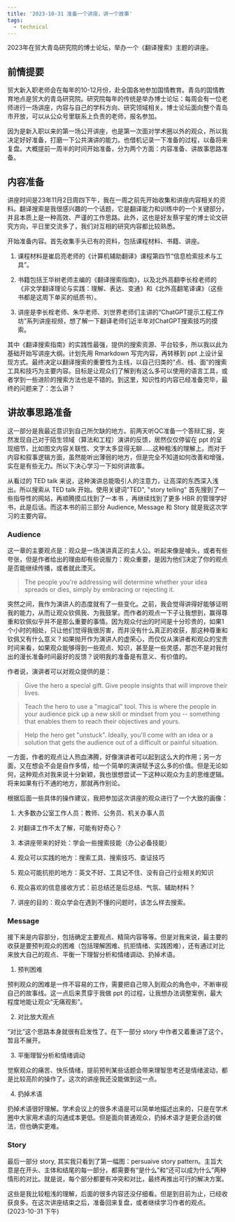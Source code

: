 ```yaml
---
title: '2023-10-31 准备一个讲座，讲一个故事'
tags:
  - technical
---
```


2023年在贸大青岛研究院的博士论坛，举办一个《翻译搜索》主题的讲座。

## 前情提要

贸大新入职老师会在每年的10-12月份，赴全国各地参加国情教育。青岛的国情教育地点是贸大的青岛研究院。研究院每年的传统是举办博士论坛：每周会有一位老师进行一场讲座，内容与自己的学科方向、研究领域相关。博士论坛面向整个青岛市开放，可以从公众号里联系上负责的老师，报名参加。

因为是新入职以来的第一场公开讲座，也是第一次面对学术圈以外的观众，所以我决定好好准备，打磨一下公共演讲的能力。也借机记录一下准备的过程，以备将来复盘。大概提前一周半的时间开始准备，分为两个方面：内容准备、讲故事思路准备。


## 内容准备

讲座时间是23年11月2日周四下午，我在一周之前先开始收集和讲座内容相关的资料。翻译搜索是我很感兴趣的一个话题，它是翻译能力和训练中的一个关键部分，并且本质上是一种高效、严谨的工作思路。此外，这也是好友蔡宇星的博士论文研究方向，平日里交流多了，我们对互相的研究内容都比较熟悉。

开始准备内容。首先收集手头已有的资料，包括课程材料、书籍、讲座。

1. 课程材料是崔启亮老师的《计算机辅助翻译》课程第四节“信息检索技术与工具”。

2. 书籍包括王华树老师主编的《翻译搜索指南》，以及北外高翻李长栓老师的《非文学翻译理论与实践：理解、表达、变通》和《北外高翻笔译课》（这些书都是这周下单买的纸质书）。

3. 讲座是李长栓老师、朱华老师、刘世界老师们主讲的“ChatGPT提示工程工作坊”系列讲座视频，想了解一下翻译老师们近半年对ChatGPT搜索技巧的摸索。

其中《翻译搜索指南》的实践性最强，提供的搜索资源、平台较多，所以我以此为基础开始写讲座大纲。计划先用 Rmarkdown 写完内容，再转移到 ppt 上设计呈现方式。最终决定以翻译搜索的重要性为主线，以自己归类的“点、线、面”的搜索工具和技巧为主要内容。目标是让观众们了解到有这么多可以使用的语言工具，或者学到一些进阶的搜索方法也是不错的。到这里，知识性的内容已经准备完毕，最终的问题来了：怎么讲？


## 讲故事思路准备

这一部分是我最近意识到自己所欠缺的地方。前两天听QC准备一个答辩汇报，突然发现自己对于陌生领域（算法和工程）演讲的反馈，居然仅仅停留在 ppt 的呈现细节，比如图文内容关联性、文字太多显得无聊……这种粗浅的理解上。而对于内容和叙事逻辑方面，虽然能听出薄弱的地方，但是完全不知道如何改善和增强，实在是有些无力。所以下决心学习一下如何讲故事。

从看过的 TED talk 来说，这种演讲总能吸引人的注意力，让高深的东西深入浅出。所以搜索从 TED talk 开始。使用关键词"TED", "story telling" 首先搜到了一些指导性的网站，再顺腾摸瓜找到了一本书 <HBR Guide to Persuasive Presentations>，再继续找到了更多 HBR 的管理学好书，此是后话。而这本书的前三部分 Audience, Message 和 Story 就是我这次学习的主要内容。

### Audience

这一章的主要观点是：观众是一场演讲真正的主人公。听起来像是噱头，或者有些夸张，但是作者给出的理由却有些说服力：观众重要，是因为他们决定了你的观点是否能继续传播，或者就此湮灭。

> The people you're addressing will determine whether your idea spreads or dies, simply by embracing or rejecting it.

突然之间，我作为演讲人的态度就有了一些变化。之前，我会觉得讲得好能够证明我的能力，从而让观众钦佩我、为我鼓掌。而作者的观点一下子让我想到，赢得尊重和钦佩似乎并不是那么重要的事情。因为观众付出的时间是十分珍贵的，如果1个小时的相处，只让他们觉得我很厉害，而并没有什么真正的收获，那这种尊重和钦佩又有什么意义？如果抛开作为演讲人的虚荣心，而仅仅从演讲者和观众的宝贵时间来看，如果观众能够得到一些观点、知识，甚至是一些灵感，那岂不是对我付出的漫长准备时间最好的反馈？说明我的准备是有意义、有价值的。

作者说，演讲者可以对观众提供的是：

> Give the hero a special gift. Give people insights that will improve their lives.

> Teach the hero to use a "magical" tool. This is where the people in your audience pick up a new skill or mindset from you -- something that enables them to reach their objectives and yours.

> Help the hero get "unstuck". Ideally, you'll come with an idea or a solution that gets the audience out of a difficult or painful situation.

一方面，作者的观点让人热血沸腾，好像演讲者可以起到这么大的作用；另一方面，又在想会不会是自作多情，给一个简单的演讲赋予这么多的价值。但是无论如何，这种观点对我来说十分新颖，我也很想尝试一下这种以观众为主的思维逻辑。将来如果有行不通的地方，那就再作别论。

根据后面一些具体的操作建议，我把参加这次讲座的观众进行了一个大致的画像：

  1. 大多数办公室工作人员：教师、公务员、机关办事人员

  2. 对翻译工作不太了解，可能有好奇心？

  3. 本讲座带来的好处：学会一些搜索技能（办公必备技能）

  4. 观众可以实践的地方：搜索工具、搜索技巧、查证技巧

  5. 观众可能抗拒的地方：英文不好、工具记不住、没有自己行业相关的知识

  6. 观众喜欢的信息接收方式：前总结还是后总结、气氛、辅助材料？

  7. 讲座的目的：观众学会在遇到不懂的问题时，该怎么样去搜索。

### Message

接下来是内容部分，包括确定主要观点、精简内容等等。但是对我来说，最主要的收获是要预判观众的困难（包括理解困难、抗拒情绪、实践困难），还有通过对比来放大自己的观点、平衡一下理智分析和情绪调动、扔掉术语。

  1.  预判困难

预判观众的困难是一件不容易的工作，需要把自己带入到观众的角色中，不断审视自己的故事线。这一点后来贯穿于我做 ppt 的过程，让我想办法调整案例，最大程度地能让观众“无痛观影”。

  2. 对比放大观点

“对比”这个思路本身就很有启发性了。在下一部分 story 中作者又着重讲了这个，暂且不展开。

  3. 平衡理智分析和情绪调动

觉察观众的痛苦、快乐情绪，提前预判某些话题会带来理智思考还是情绪波动，都是比较高阶的操作了。这次的讲座我还没能做到这一点。

  4. 扔掉术语

扔掉术语很好理解。学术会议上的很多术语是可以简单地描述出来的，只是在学术圈中大家用术语的沟通成本更低。但是面向普通观众，扔掉术语才是更合适的做法，但也确实更难。

### Story

最后一部分 story, 其实我只看到了第一幅图：persuaive story pattern。主旨大意是在开头、主体和结尾的每一部分，都需要有“是什么”和“还可以成为什么”两种情形的对比。就是说，每个部分都要有冲突和对比，最终再推出可行的解决方案。

这些是我比较粗浅的理解，后面的很多内容还没仔细看。但是到目前为止，已经收获良多。在这次讲座结束之后，准备回来复盘，或者继续学习作者的观点。(2023-10-31 下午)

